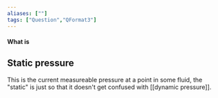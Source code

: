 ```yaml
---
aliases: [""]
tags: ["Question","QFormat3"]
---
```


#### What is
## Static pressure
This is the current measureable pressure at a point in some fluid, the "static" is just so that it doesn't get confused with [[dynamic pressure]].